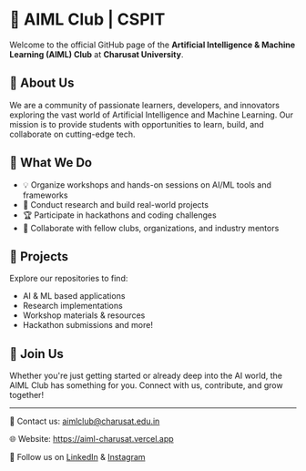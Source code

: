 # 🤖 AIML Club | CSPIT

Welcome to the official GitHub page of the **Artificial Intelligence & Machine Learning (AIML) Club** at **Charusat University**.

## 🌟 About Us

We are a community of passionate learners, developers, and innovators exploring the vast world of Artificial Intelligence and Machine Learning. Our mission is to provide students with opportunities to learn, build, and collaborate on cutting-edge tech.

## 🚀 What We Do

- 💡 Organize workshops and hands-on sessions on AI/ML tools and frameworks  
- 🧠 Conduct research and build real-world projects  
- 🏆 Participate in hackathons and coding challenges  
- 🤝 Collaborate with fellow clubs, organizations, and industry mentors  

## 📂 Projects

Explore our repositories to find:

- AI & ML based applications  
- Research implementations  
- Workshop materials & resources  
- Hackathon submissions and more!  

## 👥 Join Us

Whether you're just getting started or already deep into the AI world, the AIML Club has something for you. Connect with us, contribute, and grow together!

---

📧 Contact us: aimlclub@charusat.edu.in

🌐 Website: https://aiml-charusat.vercel.app 

📢 Follow us on <a href="https://www.linkedin.com/company/aiml-club-charusat/" target="_blank">LinkedIn</a> & <a href="https://www.instagram.com/aiml_club_charusat/" target="_blank">Instagram</a>
